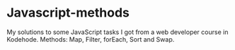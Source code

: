 # Javascript-methods

My solutions to some JavaScript tasks I got from a web developer course in Kodehode.
Methods: Map, Filter, forEach, Sort and Swap. 
